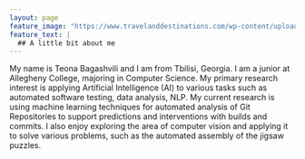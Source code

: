 ```yaml
---
layout: page
feature_image: "https://www.travelanddestinations.com/wp-content/uploads/2020/01/Skyline-view-of-Tbilisi.jpg"
feature_text: |
  ## A little bit about me
---
```


My name is Teona Bagashvili and I am from Tbilisi, Georgia. I am a junior at Allegheny College, majoring in Computer Science. My primary research interest is applying Artificial Intelligence (AI) to various tasks such as automated software testing, data analysis, NLP. My current research is using machine learning techniques for automated analysis of Git Repositories to support predictions and interventions with builds and commits. I also enjoy exploring the area of computer vision and applying it to solve various problems, such as the automated assembly of the jigsaw puzzles.


